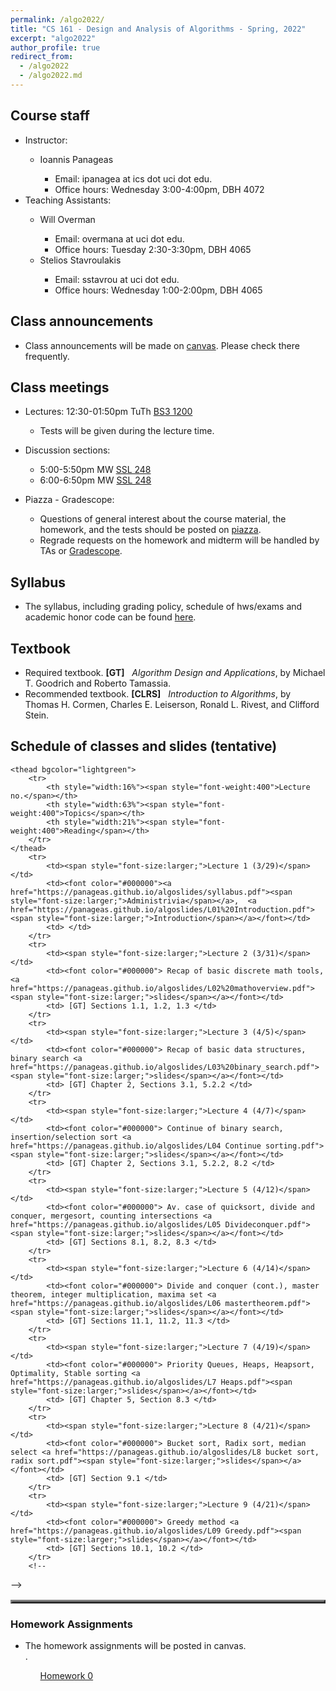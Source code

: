 ```yaml
---
permalink: /algo2022/
title: "CS 161 - Design and Analysis of Algorithms - Spring, 2022"
excerpt: "algo2022"
author_profile: true
redirect_from: 
  - /algo2022
  - /algo2022.md
---
```

<H2>Course staff</H2>
<UL>
 <LI> Instructor: </LI>
 <UL>
  <LI> Ioannis Panageas</LI>
  <UL>
   <LI> Email: ipanagea at ics dot uci dot edu.  </LI>
   <LI>Office hours: Wednesday 3:00-4:00pm, DBH 4072</LI>
    </UL>
  </UL>
 <LI> Teaching Assistants: </LI>
 <UL>
  <LI> Will Overman </LI>
  <UL>
   <LI> Email: overmana at uci dot edu.</LI>
   <LI> Office hours: Tuesday 2:30-3:30pm, DBH 4065</LI>
 </UL>
  <LI> Stelios Stavroulakis</LI>
  <UL>
   <LI> Email: sstavrou at uci dot edu.</LI>
   <LI> Office hours: Wednesday 1:00-2:00pm, DBH 4065 </LI>
  </UL>
 </UL>
 </UL>  
<H2>Class announcements</H2>
<UL>
	<LI> Class announcements will be made on <a href="https://canvas.eee.uci.edu/">canvas</a>. Please check there frequently. </LI>
</UL>
<H2>Class meetings</H2>
<UL>
 <LI> Lectures: 12:30-01:50pm TuTh <a href="https://classrooms.uci.edu/classrooms/bs3/bs3-1200/"> BS3 1200</a> </LI>
 <UL>
  <LI> Tests will be given during the lecture time. </LI>
   </UL>
 </UL>
<UL> 
 <LI> Discussion sections: </LI>
 <UL>
  <LI> 5:00-5:50pm MW <a href="https://classrooms.uci.edu/classrooms/ssl/ssl-248/"> SSL 248</a> </LI>
  <LI> 6:00-6:50pm MW <a href="https://classrooms.uci.edu/classrooms/ssl/ssl-248/"> SSL 248</a> </LI>
 </UL>
 </UL>
<UL> 
 <LI> Piazza - Gradescope: </LI>
 <UL>  
<LI> Questions of general interest about the course material, the homework,
        and the tests  should be posted on <a href="https://piazza.com/">piazza</a>. 
	 </LI>
<LI> Regrade requests on the homework and midterm will be handled by TAs or <a href="https://www.gradescope.com/">Gradescope</a>. </LI>
  </UL>
 </UL> 
<H2>Syllabus</H2>
<UL>
<LI> The syllabus, including grading policy, schedule of hws/exams and academic honor code can be found <a href="https://panageas.github.io/algoslides/syllabus.pdf"> here</a>.
</LI>
</UL> 
<H2>Textbook</H2>
<UL>
<LI> Required textbook. <b>[GT]</b> &nbsp; <i>Algorithm Design and Applications</i>, 
by Michael T. Goodrich and
Roberto Tamassia. 
</LI>
<LI> Recommended textbook. <b>[CLRS]</b> &nbsp; <i>Introduction to Algorithms</i>, 
by Thomas H. Cormen, Charles E. Leiserson, Ronald L. Rivest, and Clifford Stein. 
</LI>
</UL>
<H2>Schedule of classes and slides (tentative)</H2>
<table align="center" border="3" cellpadding="2" cellspacing="2">
	 
	<thead bgcolor="lightgreen">
		<tr>
			<th style="width:16%"><span style="font-weight:400">Lecture no.</span></th>
			<th style="width:63%"><span style="font-weight:400">Topics</span></th>
			<th style="width:21%"><span style="font-weight:400">Reading</span></th>
		</tr>
	</thead>
		<tr>
			<td><span style="font-size:larger;">Lecture 1 (3/29)</span></td>
			<td><font color="#000000"><a href="https://panageas.github.io/algoslides/syllabus.pdf"><span style="font-size:larger;">Administrivia</span></a>,  <a href="https://panageas.github.io/algoslides/L01%20Introduction.pdf"><span style="font-size:larger;">Introduction</span></a></font></td>
			<td> </td>
		</tr>
		<tr>
			<td><span style="font-size:larger;">Lecture 2 (3/31)</span></td>
			<td><font color="#000000"> Recap of basic discrete math tools, <a href="https://panageas.github.io/algoslides/L02%20mathoverview.pdf"><span style="font-size:larger;">slides</span></a></font></td>
			<td> [GT] Sections 1.1, 1.2, 1.3 </td>
		</tr>
		<tr>
			<td><span style="font-size:larger;">Lecture 3 (4/5)</span></td>
			<td><font color="#000000"> Recap of basic data structures, binary search <a href="https://panageas.github.io/algoslides/L03%20binary_search.pdf"><span style="font-size:larger;">slides</span></a></font></td>
			<td> [GT] Chapter 2, Sections 3.1, 5.2.2 </td>
		</tr>
		<tr>
	        <td><span style="font-size:larger;">Lecture 4 (4/7)</span></td>
			<td><font color="#000000"> Continue of binary search, insertion/selection sort <a href="https://panageas.github.io/algoslides/L04 Continue sorting.pdf"><span style="font-size:larger;">slides</span></a></font></td>
	        <td> [GT] Chapter 2, Sections 3.1, 5.2.2, 8.2 </td>
		</tr>
		<tr>	
	        <td><span style="font-size:larger;">Lecture 5 (4/12)</span></td>
			<td><font color="#000000"> Av. case of quicksort, divide and conquer, mergesort, counting intersections <a href="https://panageas.github.io/algoslides/L05 Divideconquer.pdf"><span style="font-size:larger;">slides</span></a></font></td>
	        <td> [GT] Sections 8.1, 8.2, 8.3 </td>
		</tr>
		<tr>	
	        <td><span style="font-size:larger;">Lecture 6 (4/14)</span></td>
			<td><font color="#000000"> Divide and conquer (cont.), master theorem, integer multiplication, maxima set <a href="https://panageas.github.io/algoslides/L06 mastertheorem.pdf"><span style="font-size:larger;">slides</span></a></font></td>
	        <td> [GT] Sections 11.1, 11.2, 11.3 </td>
		</tr>
		<tr>	
	        <td><span style="font-size:larger;">Lecture 7 (4/19)</span></td>
			<td><font color="#000000"> Priority Queues, Heaps, Heapsort, Optimality, Stable sorting <a href="https://panageas.github.io/algoslides/L7 Heaps.pdf"><span style="font-size:larger;">slides</span></a></font></td>
	        <td> [GT] Chapter 5, Section 8.3 </td>
		</tr>
		<tr>	
	        <td><span style="font-size:larger;">Lecture 8 (4/21)</span></td>
			<td><font color="#000000"> Bucket sort, Radix sort, median select <a href="https://panageas.github.io/algoslides/L8 bucket sort, radix sort.pdf"><span style="font-size:larger;">slides</span></a></font></td>
	        <td> [GT] Section 9.1 </td>
		</tr>
		<tr>	
	        <td><span style="font-size:larger;">Lecture 9 (4/21)</span></td>
			<td><font color="#000000"> Greedy method <a href="https://panageas.github.io/algoslides/L09 Greedy.pdf"><span style="font-size:larger;">slides</span></a></font></td>
	        <td> [GT] Sections 10.1, 10.2 </td>
		</tr>
		<!--
-->
		 
</table>

<H3>Homework Assignments</H3>
<UL>
<LI> The homework assignments will be posted in canvas. </LI>.
	<UL>
		<a href="https://panageas.github.io/algoslides/Homework0.pdf"> Homework 0</a> 
	</UL>
	
</UL>
